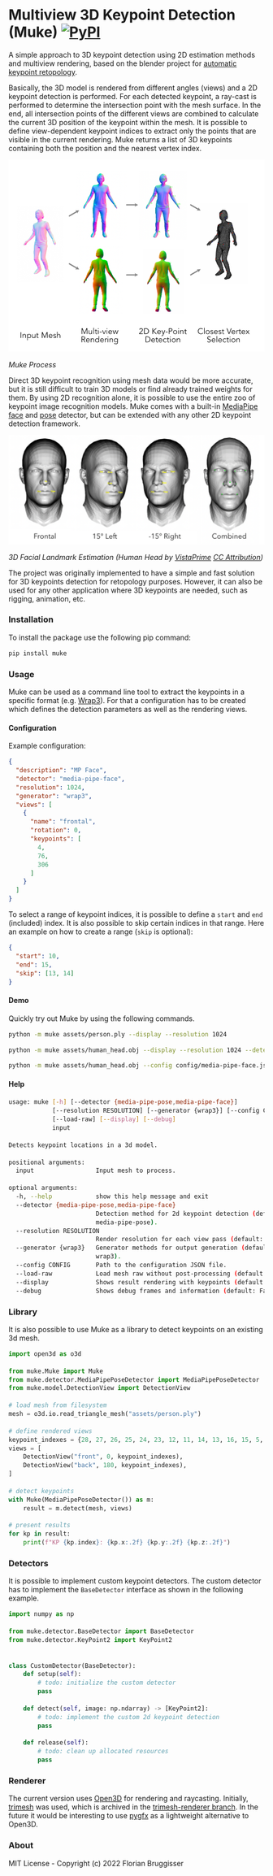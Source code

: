 # Multiview 3D Keypoint Detection (Muke) [![PyPI](https://img.shields.io/pypi/v/muke)](https://pypi.org/project/muke/)
A simple approach to 3D keypoint detection using 2D estimation methods and multiview rendering, based on the blender project for [automatic keypoint retopology](https://github.com/cansik/auto-keypoint-retopology).

Basically, the 3D model is rendered from different angles (views) and a 2D keypoint detection is performed. For each detected keypoint, a ray-cast is performed to determine the intersection point with the mesh surface. In the end, all intersection points of the different views are combined to calculate the current 3D position of the keypoint within the mesh. It is possible to define view-dependent keypoint indices to extract only the points that are visible in the current rendering. Muke returns a list of 3D keypoints containing both the position and the nearest vertex index.

![Visualisation](documentation/visualisation.png)

*Muke Process*

Direct 3D keypoint recognition using mesh data would be more accurate, but it is still difficult to train 3D models or find already trained weights for them. By using 2D recognition alone, it is possible to use the entire zoo of keypoint image recognition models. Muke comes with a built-in [MediaPipe face](https://google.github.io/mediapipe/solutions/face_mesh.html) and [pose](https://google.github.io/mediapipe/solutions/pose.html) detector, but can be extended with any other 2D keypoint detection framework.

![Head Example](documentation/head.png)

*3D Facial Landmark Estimation (Human Head by [VistaPrime](https://sketchfab.com/3d-models/human-head-f46d952886ae4a8c8851341b810bba43) [CC Attribution](https://creativecommons.org/licenses/by/4.0/))*

The project was originally implemented to have a simple and fast solution for 3D keypoints detection for retopology purposes. However, it can also be used for any other application where 3D keypoints are needed, such as rigging, animation, etc.

### Installation

To install the package use the following pip command:

```bash
pip install muke
```

### Usage
Muke can be used as a command line tool to extract the keypoints in a specific format (e.g. [Wrap3](https://www.russian3dscanner.com/)). For that a configuration has to be created which defines the detection parameters as well as the rendering views.

#### Configuration

Example configuration:

```json
{
  "description": "MP Face",
  "detector": "media-pipe-face",
  "resolution": 1024,
  "generator": "wrap3",
  "views": [
    {
      "name": "frontal",
      "rotation": 0,
      "keypoints": [
        4,
        76,
        306
      ]
    }
  ]
}
```

To select a range of keypoint indices, it is possible to define a `start` and `end` (included) index. It is also possible to skip certain indices in that range. Here an example on how to create a range (`skip` is optional):

```json
{
  "start": 10,
  "end": 15,
  "skip": [13, 14]
}
```

#### Demo
Quickly try out Muke by using the following commands.

```bash
python -m muke assets/person.ply --display --resolution 1024
```

```bash
python -m muke assets/human_head.obj --display --resolution 1024 --detector media-pipe-face
```

```bash
python -m muke assets/human_head.obj --config config/media-pipe-face.json --display
```

#### Help

```bash
usage: muke [-h] [--detector {media-pipe-pose,media-pipe-face}]
            [--resolution RESOLUTION] [--generator {wrap3}] [--config CONFIG]
            [--load-raw] [--display] [--debug]
            input

Detects keypoint locations in a 3d model.

positional arguments:
  input                 Input mesh to process.

optional arguments:
  -h, --help            show this help message and exit
  --detector {media-pipe-pose,media-pipe-face}
                        Detection method for 2d keypoint detection (default:
                        media-pipe-pose).
  --resolution RESOLUTION
                        Render resolution for each view pass (default: 512).
  --generator {wrap3}   Generator methods for output generation (default:
                        wrap3).
  --config CONFIG       Path to the configuration JSON file.
  --load-raw            Load mesh raw without post-processing (default: False)
  --display             Shows result rendering with keypoints (default: False)
  --debug               Shows debug frames and information (default: False)
```

### Library
It is also possible to use Muke as a library to detect keypoints on an existing 3d mesh.

```python
import open3d as o3d

from muke.Muke import Muke
from muke.detector.MediaPipePoseDetector import MediaPipePoseDetector
from muke.model.DetectionView import DetectionView

# load mesh from filesystem
mesh = o3d.io.read_triangle_mesh("assets/person.ply")

# define rendered views
keypoint_indexes = {28, 27, 26, 25, 24, 23, 12, 11, 14, 13, 16, 15, 5, 2, 0}
views = [
    DetectionView("front", 0, keypoint_indexes),
    DetectionView("back", 180, keypoint_indexes),
]

# detect keypoints
with Muke(MediaPipePoseDetector()) as m:
    result = m.detect(mesh, views)

# present results
for kp in result:
    print(f"KP {kp.index}: {kp.x:.2f} {kp.y:.2f} {kp.z:.2f}")
```

### Detectors
It is possible to implement custom keypoint detectors. The custom detector has to implement the `BaseDetector` interface as shown in the following example.

```python
import numpy as np

from muke.detector.BaseDetector import BaseDetector
from muke.detector.KeyPoint2 import KeyPoint2


class CustomDetector(BaseDetector):
    def setup(self):
        # todo: initialize the custom detector
        pass

    def detect(self, image: np.ndarray) -> [KeyPoint2]:
        # todo: implement the custom 2d keypoint detection 
        pass

    def release(self):
        # todo: clean up allocated resources
        pass
```

### Renderer
The current version uses [Open3D](https://github.com/isl-org/Open3D) for rendering and raycasting. Initially, [trimesh](https://github.com/mikedh/trimesh) was used, which is archived in the [trimesh-renderer branch](https://github.com/cansik/multiview-3d-keypoint-detection/tree/trimesh-renderer). In the future it would be interesting to use [pygfx](https://github.com/pygfx/pygfx) as a lightweight alternative to Open3D.

### About
MIT License - Copyright (c) 2022 Florian Bruggisser
